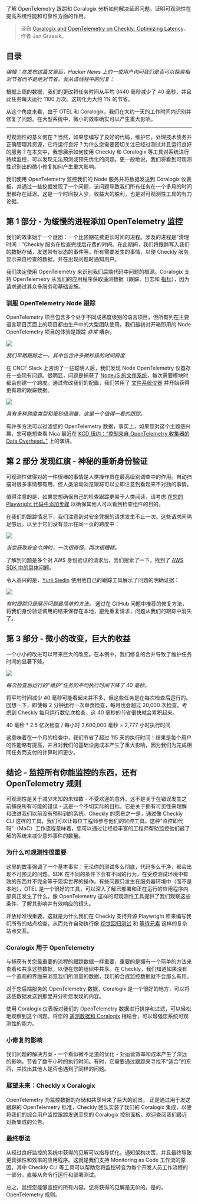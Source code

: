 
<!--
title: 使用单一跟踪节省三个月的延迟
cover: ./cover.png
-->

了解 OpenTelemetry 跟踪和 Coralogix 分析如何解决延迟问题，证明可观测性在提高系统性能和可靠性方面的作用。

> 译自 [Coralogix and OpenTelemetry on Checkly: Optimizing Latency](https://www.checklyhq.com/blog/coralogix-and-opentelemetry-on-checkly/)，作者 Jan Grzesik。


## 目录

*编辑：在发布这篇文章后，Hacker News 上的一位用户询问我们是否可以探索相对节省而不是绝对节省。我从该线程中的回复：*

根据上周的数据，我们的更改将任务时间从平均 3440 毫秒减少了 40 毫秒，并且此任务每天运行 1100 万次。这转化为大约 1% 的节省。

从这个角度来看，由于 OTEL 和 Coralogix，我们在大约一天的工作时间内识别并修复了问题。在大型系统中，微小的效率确实可以产生重大影响。

------

可观测性的意义何在？当然，如果您编写了良好的代码，维护它，处理技术债务并正确管理其资源，它将运行良好？为什么您需要密切关注已经过测试并且运行良好的服务？在本文中，我想展示如何使用 Checkly 和 Coralogix 等工具对系统进行持续监控，可以发现无法预测或预先优化的问题。更一般地说，我们将看到可观测性识别出的微小修复如何产生重大影响。

我们使用 OpenTelemetry 监控我们的 Node 服务并将数据发送到 Coralogix 仪表板，并通过一些挖掘发现了一个问题，该问题导致我们所有任务在一个多月的时间里都存在延迟。这是一个时间投入少，收益大的胜利，也是对可观测性工具的有力论据。

## 第 1 部分 - 为缓慢的进程添加 OpenTelemetry 监控

我们的故事始于一个谜团：一个比预期花费更长时间的进程。涉及的进程是“清理时间：”Checkly 服务在检查完成后花费的时间。在此期间，我们将跟踪写入我们的数据存储，发送带有状态的事件等。所有需要发生的事情，以便 Checkly 服务显示来自检查的数据，并在出现问题时通知用户。

我们决定使用 OpenTelemetry 来识别我们后端代码中问题的根源。Coralogix 支持 OpenTelemetry 从我们的应用程序获取遥测数据（跟踪、日志和 [指标](https://www.checklyhq.com/blog/opentelemetry-metrics/)），因为请求通过其众多服务和基础设施。

### 驯服 OpenTelemetry Node 跟踪

OpenTelemetry 项目包含多个处于不同成熟度级别的语言项目，但所有列在主要语言项目页面上的项目都由生产中的大型团队使用。我们最初对开箱即用的 Node OpenTelemetry 项目的体验是跟踪 *非常* 嘈杂。

![](https://images.prismic.io/checklyhq/ZlzcpKWtHYXtUALp_Screenshot2024-02-27at6.48.04AM-1-.png?auto=format%2Ccompress&fit=max&w=3840)

*我们早期跟踪之一，其中包含许多微秒级的时间跨度*

在 CNCF Slack 上咨询了一些聪明人后，我们发现 Node OpenTelemetry 仪器存在一些现有问题。很明显，问题是捕获了 [NodeJS 的文件系统](https://github.com/open-telemetry/opentelemetry-js-contrib/issues/1344)，每次需要模块时都会创建一个跨度。通过修改我们的配置，我们禁用了 [文件系统仪器](https://github.com/open-telemetry/opentelemetry-js-contrib/tree/main/plugins/node/instrumentation-fs) 并开始获得更有趣的跟踪数据。

![](https://images.prismic.io/checklyhq/ZlzcvqWtHYXtUALq_Screenshot2024-02-27at6.49.36AM-1-.png?auto=format%2Ccompress&fit=max&w=3840)

*具有多种跨度类型和毫秒级测量，这是一个值得一看的跟踪。*

有许多方法可以过滤您的 OpenTelemetry 数据，事实上，如果您对这个主题感兴趣，您可能想查看 Nica 最近在 [KCD 纽约：“控制来自 OpenTelemetry 收集器的 Data Overhead。”](https://community.cncf.io/events/details/cncf-kcd-new-york-presents-kcd-new-york-2024/) 上的演讲。

## 第 2 部分 发现红旗 - 神秘的重新身份验证

可观测性做得对的一件很棒的事情是人类操作员在最高级别调查中的作用。自动扫描对很多事情都有用，但人类滚动浏览跟踪可以立即注意到看起来不对劲的事情。

值得注意的是，如果您想确保自己的检查跟踪更易于人类阅读，请考虑 [在您的 Playwright 代码中添加步骤](https://www.checklyhq.com/blog/improve-your-playwright-documentation-with-steps/) 以确保其他人可以看到检查组件的目的。

在我们的跟踪情况下，我们注意到对安全凭据的请求发生不止一次。这些请求间隔足够远，以至于它们没有显示在同一页的跨度中：

![](https://images.prismic.io/checklyhq/ZlzcOKWtHYXtUALk_Screenshot2024-02-27at6.51.00AM.png?auto=format%2Ccompress&fit=max&w=3840)

*当您获取安全令牌时，一次很奇怪，两次很糟糕。*

了解到问题是多个对 AWS 身份验证的请求后，我们搜索了一下，找到了 [AWS SDK 中的具体问题](https://github.com/aws/aws-sdk-js-v3/issues/4612)。

令人高兴的是，[Yurii Siedin](https://github.com/1nstinct) 使用他自己的跟踪工具展示了问题的明确证据：

![](https://images.prismic.io/checklyhq/ZlzcZaWtHYXtUALn_Untitled-6-.png?auto=format%2Ccompress&fit=max&w=3840)

*有时跟踪只是展示问题最简单的方法。*
通过在 GitHub 问题中推荐的修复方法，将我们身份验证调用的结果保存在本地，避免重复请求，问题从我们的跟踪中消失了。

## 第 3 部分 - 微小的改变，巨大的收益

一个小小的改进可以带来巨大的改变。在本例中，我们修复的合并导致了维护任务时间的显著下降。

![](https://images.prismic.io/checklyhq/Zlzb5aWtHYXtUALj_DropInExecutionTime-1-.png?auto=format%2Ccompress&fit=max&w=3840)

*每次检查后运行的“维护”任务的平均执行时间下降了 40 毫秒。*

将平均时间减少 40 毫秒可能看起来并不多，但这些任务是在每次检查后运行的。回想一下，即使每 2 分钟运行一次单页检查，每月也会超过 20,000 次检查。考虑到 Checkly 每月运行数亿次检查，这 40 毫秒的节省很快就会累积起来。

40 毫秒 * 2.5 亿次检查 / 每小时 3,600,000 毫秒 = 2,777 小时执行时间

这意味着在一个月的检查中，我们节省了超过 115 天的执行时间！结果是每个用户的性能略有提高，并且对我们的基础设施成本产生了重大影响，因为我们为完成相同任务而支付的计算时间更少。

## 结论 - 监控所有你能监控的东西，还有 OpenTelemetry 规则

可观测性是关于减少未知的未知数 - 不受欢迎的意外。这不是关于在错误发生之前捕获所有可能的错误 - 这是一个不切实际的目标。它是关于拥有可见性来理解和改进我们以前没有预料到的系统。Checkly 的愿景之一是，通过像 Checkly CLI 这样的工具，我们可以让每位工程师参与他们的监控工具。这种“监控即代码”（MaC）工作流程意味着，您可以通过让经验丰富的工程师帮助监控他们最了解的系统来减少意外事件的数量。

### 为什么可观测性很重要

这里的故事强调了一个基本事实：无论你的测试多么彻底，代码多么干净，都会出现不可预见的问题。SDK 在不同的条件下会有不同的行为，在受控测试环境中有效的东西并不完全等于现实世界的操作。有些问题只发生在服务器环境中（而不是本地），OTEL 是一个很好的工具，可以深入了解已部署和正在运行的应用程序内部真正发生了什么。像 OpenTelemetry 这样的可观测性工具提供了我们观察这些条件、了解其影响并有效响应的镜头。

开放标准很重要。这就是为什么我们在 Checkly 支持开源 Playwright 库来编写我们所有的站点检查，从而允许自动执行像 [视觉回归测试](https://www.checklyhq.com/blog/visual-regression--snapshot-testing-on-checkly-is/) 和 [等待元素](https://www.checklyhq.com/blog/playwright-auto-waiting/) 这样的复杂站点交互。

### Coralogix 用于 OpenTelemetry

与捕获有关您最重要的流程的跟踪数据一样重要，重要的是拥有一个简单的方法来查看和共享这些数据，以便在您的组织中共享。在 Checkly，我们知道如果没有一个直观的界面来浏览我们所测量的数据，我们的合成监控数据就不会那么有用。

对于您后端服务的 OpenTelemetry 数据，Coralogix 是一个很好的地方，可以将这些数据发送到那里并分析您发现的内容。

使用 Coralogix 仪表板对我们的 OpenTelemetry 数据进行排序和过滤，可以轻松地观察到这个问题。将您的 [遥测数据和 Coralogix](https://coralogix.com/blog/configure-otel-demo-send-telemetry-data-coralogix/) 相结合，可以增强您系统可观测性的能力。

### 小修复的影响

我们问题的解决方案 - 一个看似微不足道的优化 - 对运营效率和成本产生了深远的影响，节省了数千小时的执行时间。有时，它需要通过跟踪来寻找不“适合”的东西，并找出其他人是否也遇到了同样的问题。

### 展望未来：Checkly x Coralogix

OpenTelemetry 为监控数据的存储和共享带来了巨大的前景。 正是通过用于发送跟踪的 OpenTelemetry 标准，Checkly 团队实装了我们的 Coralogix 集成，以便将我们的综合用户监控跟踪发送至您的 Coralogix 控制面板。欢迎查阅我们最近对新集成的公告。

### 最终想法

从经过良好监控的系统中获得的见解可以指导优化，通知架构决策，并且最终导致更具弹性和效率的应用程序。这就是我们支持 Monitoring as Code 工作流的原因，其中 Checkly CLI 等工具可以帮助您将监控转变为每个开发人员工作流程的一部分，直接从命令行运行和部署测试。

总之，监控您能够监控的所有内容。您将获得的见解是无价的。是的，OpenTelemetry 规则。